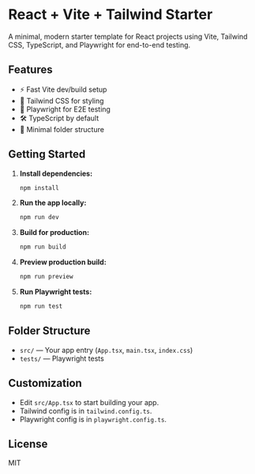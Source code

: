 # React + Vite + Tailwind Starter

A minimal, modern starter template for React projects using Vite, Tailwind CSS, TypeScript, and Playwright for end-to-end testing.

## Features
- ⚡️ Fast Vite dev/build setup
- 🎨 Tailwind CSS for styling
- 🧪 Playwright for E2E testing
- 🛠 TypeScript by default
- 🧹 Minimal folder structure

## Getting Started

1. **Install dependencies:**
   ```bash
   npm install
   ```
2. **Run the app locally:**
   ```bash
   npm run dev
   ```
3. **Build for production:**
   ```bash
   npm run build
   ```
4. **Preview production build:**
   ```bash
   npm run preview
   ```
5. **Run Playwright tests:**
   ```bash
   npm run test
   ```

## Folder Structure

- `src/` — Your app entry (`App.tsx`, `main.tsx`, `index.css`)
- `tests/` — Playwright tests

## Customization
- Edit `src/App.tsx` to start building your app.
- Tailwind config is in `tailwind.config.ts`.
- Playwright config is in `playwright.config.ts`.

## License
MIT
